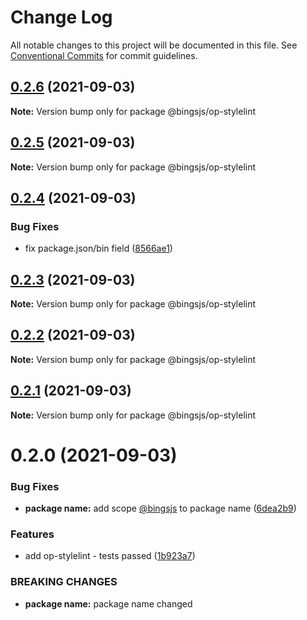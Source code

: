 # Change Log

All notable changes to this project will be documented in this file.
See [Conventional Commits](https://conventionalcommits.org) for commit guidelines.

## [0.2.6](https://github.com/bingtimren/op-tools/compare/@bingsjs/op-stylelint@0.2.5...@bingsjs/op-stylelint@0.2.6) (2021-09-03)

**Note:** Version bump only for package @bingsjs/op-stylelint





## [0.2.5](https://github.com/bingtimren/op-tools/compare/@bingsjs/op-stylelint@0.2.4...@bingsjs/op-stylelint@0.2.5) (2021-09-03)

**Note:** Version bump only for package @bingsjs/op-stylelint





## [0.2.4](https://github.com/bingtimren/op-tools/compare/@bingsjs/op-stylelint@0.2.3...@bingsjs/op-stylelint@0.2.4) (2021-09-03)


### Bug Fixes

* fix package.json/bin field ([8566ae1](https://github.com/bingtimren/op-tools/commit/8566ae17e9079f6d3114a2ac2e0b535a82eb8215))





## [0.2.3](https://github.com/bingtimren/op-tools/compare/@bingsjs/op-stylelint@0.2.2...@bingsjs/op-stylelint@0.2.3) (2021-09-03)

**Note:** Version bump only for package @bingsjs/op-stylelint





## [0.2.2](https://github.com/bingtimren/op-tools/compare/@bingsjs/op-stylelint@0.2.1...@bingsjs/op-stylelint@0.2.2) (2021-09-03)

**Note:** Version bump only for package @bingsjs/op-stylelint





## [0.2.1](https://github.com/bingtimren/op-tools/compare/@bingsjs/op-stylelint@0.2.0...@bingsjs/op-stylelint@0.2.1) (2021-09-03)

**Note:** Version bump only for package @bingsjs/op-stylelint





# 0.2.0 (2021-09-03)


### Bug Fixes

* **package name:** add scope [@bingsjs](https://github.com/bingsjs) to package name ([6dea2b9](https://github.com/bingtimren/op-tools/commit/6dea2b946c46b332afe669f0c732c05bb07fc89d))


### Features

* add op-stylelint - tests passed ([1b923a7](https://github.com/bingtimren/op-tools/commit/1b923a762e0f21a3fce7e753e61698ea5dd79430))


### BREAKING CHANGES

* **package name:** package name changed
